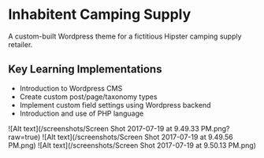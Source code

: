 # Inhabitent Camping Supply

A custom-built Wordpress theme for a fictitious Hipster camping supply retailer.

## Key Learning Implementations

- Introduction to Wordpress CMS
- Create custom post/page/taxonomy types
- Implement custom field settings using Wordpress backend
- Introduction and use of PHP language

![Alt text](/screenshots/Screen Shot 2017-07-19 at 9.49.33 PM.png?raw=true)
![Alt text](/screenshots/Screen Shot 2017-07-19 at 9.49.56 PM.png)
![Alt text](/screenshots/Screen Shot 2017-07-19 at 9.50.13 PM.png)
